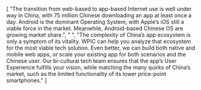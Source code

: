 [
    "The transition from web-based to app-based Internet use is well under way in China, with 75 million Chinese downloading an app at least once a day. Android is the dominant Operating System, with Apple’s iOS still a viable force in the market. Meanwhile, Android-based Chinese OS are growing market share.",
    " ",
    "The complexity of China’s app ecosystem is only a symptom of its vitality. WPIC can help you analyze that ecosystem for the most viable tech solution. Even better, we can build both native and mobile web apps, or scale your existing app for both scenarios and the Chinese user. Our bi-cultural tech team ensures that the app’s User Experience fulfills your vision, while matching the many quirks of China’s market, such as the limited functionality of its lower price-point smartphones."
]